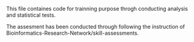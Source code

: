 This file containes code for trainning purpose throgh conducting analysis and statistical tests.

The assesment has been conducted through following the instruction of Bioinformatics-Research-Network/skill-assessments.
